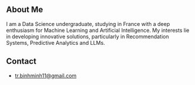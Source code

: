 ## About Me

I am a Data Science undergraduate, studying in France with a deep enthusiasm for Machine Learning and Artificial Intelligence. My interests lie in developing innovative solutions, particularly in Recommendation Systems, Predictive Analytics and LLMs.

## Contact

- tr.binhminh11@gmail.com



